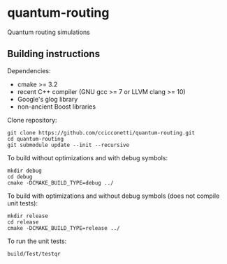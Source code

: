 # quantum-routing
Quantum routing simulations

## Building instructions

Dependencies:

- cmake >= 3.2
- recent C++ compiler (GNU gcc >= 7 or LLVM clang >= 10)
- Google's glog library
- non-ancient Boost libraries

Clone repository:

```
git clone https://github.com/ccicconetti/quantum-routing.git
cd quantum-routing
git submodule update --init --recursive
```

To build without optimizations and with debug symbols:

```
mkdir debug
cd debug
cmake -DCMAKE_BUILD_TYPE=debug ../
```

To build with optimizations and without debug symbols (does not compile unit tests):

```
mkdir release
cd release
cmake -DCMAKE_BUILD_TYPE=release ../
```

To run the unit tests:

```
build/Test/testqr
```

